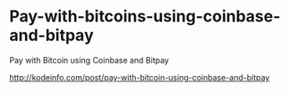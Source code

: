 Pay-with-bitcoins-using-coinbase-and-bitpay
===========================================

Pay with Bitcoin using Coinbase and Bitpay

http://kodeinfo.com/post/pay-with-bitcoin-using-coinbase-and-bitpay
